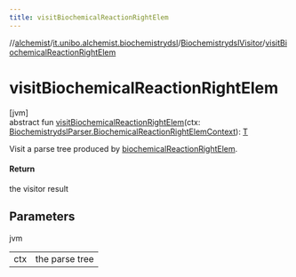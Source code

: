 ```yaml
---
title: visitBiochemicalReactionRightElem
---
```

//[alchemist](../../../index.html)/[it.unibo.alchemist.biochemistrydsl](../index.html)/[BiochemistrydslVisitor](index.html)/[visitBiochemicalReactionRightElem](visit-biochemical-reaction-right-elem.html)



# visitBiochemicalReactionRightElem



[jvm]\
abstract fun [visitBiochemicalReactionRightElem](visit-biochemical-reaction-right-elem.html)(ctx: [BiochemistrydslParser.BiochemicalReactionRightElemContext](../-biochemistrydsl-parser/-biochemical-reaction-right-elem-context/index.html)): [T](../../it.unibo.alchemist.model.implementations.reactions/-chemical-reaction/index.html)



Visit a parse tree produced by [biochemicalReactionRightElem](../-biochemistrydsl-parser/biochemical-reaction-right-elem.html).



#### Return



the visitor result



## Parameters


jvm

| | |
|---|---|
| ctx | the parse tree |




